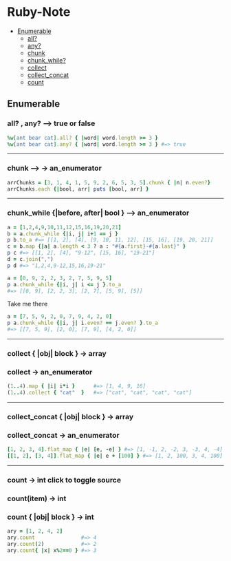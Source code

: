 # Ruby-Note

- [Enumerable](#Enumerable)
  - [all?](#all?)
  - [any?](#all?)
  - [chunk](#chunk)
  - [chunk_while?](#chunk-while)
  - [collect](#collect)
  - [collect_concat](#collect_concat)
  - [count](#count)



<a name="Enumerable"></a>
## Enumerable
<a name="all?"></a>
### all? , any? --> true or false
```rb
%w[ant bear cat].all? { |word| word.length >= 3 }
%w[ant bear cat].any? { |word| word.length >= 3 } #=> true
```

-------
<a name="chunk"></a>
### chunk --> → an_enumerator
```rb
arrChunks = [3, 1, 4, 1, 5, 9, 2, 6, 5, 3, 5].chunk { |n| n.even?}
arrChunks.each {|bool, arr| puts [bool, arr] }
```

---------
<a name="chunk-while"></a>
### chunk_while {|before, after| bool } --> an_enumerator

```rb
a = [1,2,4,9,10,11,12,15,16,19,20,21]
b = a.chunk_while {|i, j| i+1 == j }
p b.to_a #=> [[1, 2], [4], [9, 10, 11, 12], [15, 16], [19, 20, 21]]
c = b.map {|a| a.length < 3 ? a : "#{a.first}-#{a.last}" }
p c #=> [[1, 2], [4], "9-12", [15, 16], "19-21"]
d = c.join(",")
p d #=> "1,2,4,9-12,15,16,19-21"
```

```rb
a = [0, 9, 2, 2, 3, 2, 7, 5, 9, 5]
p a.chunk_while {|i, j| i <= j }.to_a
#=> [[0, 9], [2, 2, 3], [2, 7], [5, 9], [5]]
```

Take me there

```rb
a = [7, 5, 9, 2, 0, 7, 9, 4, 2, 0]
p a.chunk_while {|i, j| i.even? == j.even? }.to_a
#=> [[7, 5, 9], [2, 0], [7, 9], [4, 2, 0]]
```


-------
<a name="collect"></a>
### collect { |obj| block } → array
### collect → an_enumerator

```rb
(1..4).map { |i| i*i }      #=> [1, 4, 9, 16]
(1..4).collect { "cat"  }   #=> ["cat", "cat", "cat", "cat"]
```

----
<a name="collect_concat"></a>
### collect_concat { |obj| block } → array
### collect_concat → an_enumerator

```rb
[1, 2, 3, 4].flat_map { |e| [e, -e] } #=> [1, -1, 2, -2, 3, -3, 4, -4]
[[1, 2], [3, 4]].flat_map { |e| e + [100] } #=> [1, 2, 100, 3, 4, 100]
```


-----
<a name="count"></a>
### count → int click to toggle source
### count(item) → int
### count { |obj| block } → int

```rb
ary = [1, 2, 4, 2]
ary.count               #=> 4
ary.count(2)            #=> 2
ary.count{ |x| x%2==0 } #=> 3
```
